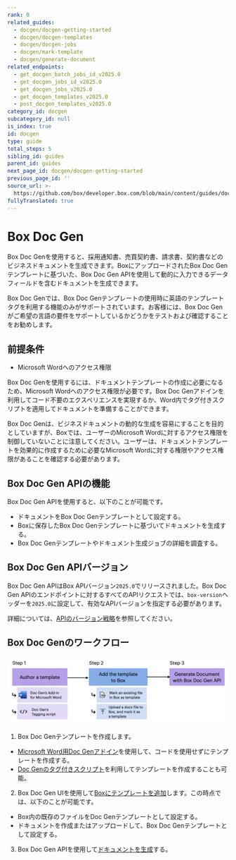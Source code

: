 ```yaml
---
rank: 0
related_guides:
  - docgen/docgen-getting-started
  - docgen/docgen-templates
  - docgen/docgen-jobs
  - docgen/mark-template
  - docgen/generate-document
related_endpoints:
  - get_docgen_batch_jobs_id_v2025.0
  - get_docgen_jobs_id_v2025.0
  - get_docgen_jobs_v2025.0
  - get_docgen_templates_v2025.0
  - post_docgen_templates_v2025.0
category_id: docgen
subcategory_id: null
is_index: true
id: docgen
type: guide
total_steps: 5
sibling_id: guides
parent_id: guides
next_page_id: docgen/docgen-getting-started
previous_page_id: ''
source_url: >-
  https://github.com/box/developer.box.com/blob/main/content/guides/docgen/index.md
fullyTranslated: true
---
```

# Box Doc Gen

Box Doc Genを使用すると、採用通知書、売買契約書、請求書、契約書などのビジネスドキュメントを生成できます。BoxにアップロードされたBox Doc Genテンプレートに基づいた、Box Doc Gen APIを使用して動的に入力できるデータフィールドを含むドキュメントを生成できます。

<Message type="notice">

Box Doc Genでは、Box Doc Genテンプレートの使用時に英語のテンプレートタグを利用する機能のみがサポートされています。お客様には、Box Doc Genがご希望の言語の要件をサポートしているかどうかをテストおよび確認することをお勧めします。

</Message>

## 前提条件

* Microsoft Wordへのアクセス権限

Box Doc Genを使用するには、ドキュメントテンプレートの作成に必要になるため、Microsoft Wordへのアクセス権限が必要です。Box Doc Genアドインを利用してコード不要のエクスペリエンスを実現するか、Word内でタグ付きスクリプトを適用してドキュメントを準備することができます。

<Message type="notice">

Box Doc Genは、ビジネスドキュメントの動的な生成を容易にすることを目的としていますが、Boxでは、ユーザーのMicrosoft Wordに対するアクセス権限を制御していないことに注意してください。ユーザーは、ドキュメントテンプレートを効果的に作成するために必要なMicrosoft Wordに対する権限やアクセス権限があることを確認する必要があります。

</Message>

## Box Doc Gen APIの機能

Box Doc Gen APIを使用すると、以下のことが可能です。

* ドキュメントをBox Doc Genテンプレートとして設定する。
* Boxに保存したBox Doc Genテンプレートに基づいてドキュメントを生成する。
* Box Doc Genテンプレートやドキュメント生成ジョブの詳細を調査する。

## Box Doc Gen APIバージョン

Box Doc Gen APIはBox APIバージョン`2025.0`でリリースされました。Box Doc Gen APIのエンドポイントに対するすべてのAPIリクエストでは、`box-version`ヘッダーを`2025.0`に設定して、有効なAPIバージョンを指定する必要があります。

詳細については、[APIのバージョン戦略][api-versioning]を参照してください。

## Box Doc Genのワークフロー

![Box Doc Genのワークフローを表すフロー図](./images/docgen-workflow.png)

1. Box Doc Genテンプレートを作成します。

* [Microsoft Word用Doc Genアドイン][template-addin]を使用して、コードを使用せずにテンプレートを作成する。
* [Doc Genのタグ付きスクリプト][tagging-script]を利用してテンプレートを作成することも可能。

2. Box Doc Gen UIを使用して[Boxにテンプレートを追加][upload-template]します。この時点では、以下のことが可能です。

* Box内の既存のファイルをDoc Genテンプレートとして設定する。
* ドキュメントを作成またはアップロードして、Box Doc Genテンプレートとして設定する。

3. Box Doc Gen APIを使用して[ドキュメントを生成][generate-document]する。

[template-addin]: https://support.box.com/hc/en-us/articles/36587535449747-Installing-Box-Doc-Gen-Add-in

[template-tags]: https://support.box.com/hc/en-us/articles/36151895655059-Creating-A-Box-Doc-Gen-Template-Manually

[json-template]: https://support.box.com/hc/en-us/articles/36148012877843-Creating-a-Box-Doc-Gen-Template-using-JSON-data

[tagging-script]: https://support.box.com/hc/en-us/articles/36149723736723-Template-tags-reference

[upload-template]: https://support.box.com/hc/en-us/articles/36587432368275-Managing-Box-Doc-Gen-Templates-in-Relay

[generate-document]: g://docgen/generate-document

[api-versioning]: g://api-calls/api-versioning-strategy
